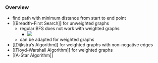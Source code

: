 ### Overview
+ find path with minimum distance from start to end point
+ [[Breadth-First Search]] for unweighted graphs
	+ regular BFS does not work with weighted graphs
		+ ![](Pasted%20image%2020231003135058.png)
	+ can be adapted for weighted graphs
+ [[Dijkstra’s Algorithm]] for weighted graphs with non-negative edges
+ [[Floyd-Warshall Algorithm]] for weighted graphs
+ [[A-Star Algorithm]]
